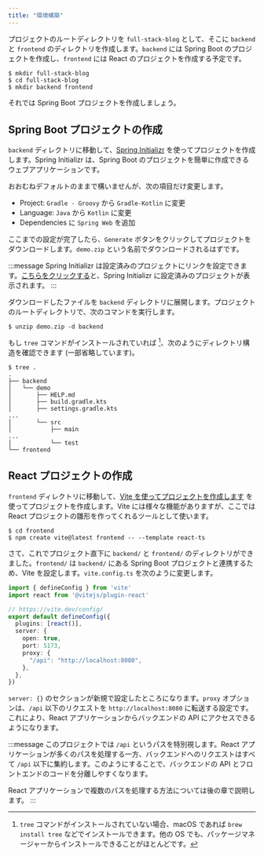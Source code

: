 ```yaml
---
title: "環境構築"
---
```


プロジェクトのルートディレクトリを `full-stack-blog` として、そこに `backend` と `frontend` のディレクトリを作成します。`backend` には Spring Boot のプロジェクトを作成し、`frontend` には React のプロジェクトを作成する予定です。

```shell
$ mkdir full-stack-blog
$ cd full-stack-blog
$ mkdir backend frontend
```

それでは Spring Boot プロジェクトを作成しましょう。

## Spring Boot プロジェクトの作成

`backend` ディレクトリに移動して、[Spring Initializr](https://start.spring.io) を使ってプロジェクトを作成します。Spring Initializr は、Spring Boot のプロジェクトを簡単に作成できるウェブアプリケーションです。

おおむねデフォルトのままで構いませんが、次の項目だけ変更します。

* Project: `Gradle - Groovy` から `Gradle-Kotlin` に変更
* Language: `Java` から `Kotlin` に変更
* Dependencies に `Spring Web` を追加

ここまでの設定が完了したら、`Generate` ボタンをクリックしてプロジェクトをダウンロードします。`demo.zip` という名前でダウンロードされるはずです。

:::message
Spring Initializr は設定済みのプロジェクトにリンクを設定できます。[こちらをクリックする](https://start.spring.io/#!type=gradle-project-kotlin&language=kotlin&platformVersion=3.4.0&packaging=jar&jvmVersion=21&groupId=com.example&artifactId=demo&name=demo&description=Demo%20project%20for%20Spring%20Boot&packageName=com.example.demo&dependencies=web)と、Spring Initializr に設定済みのプロジェクトが表示されます。
:::

ダウンロードしたファイルを `backend` ディレクトリに展開します。プロジェクトのルートディレクトリで、次のコマンドを実行します。

```shell
$ unzip demo.zip -d backend
```

もし `tree` コマンドがインストールされていれば [^1]、次のようにディレクトリ構造を確認できます (一部省略しています)。

[^1]: `tree` コマンドがインストールされていない場合、macOS であれば `brew install tree` などでインストールできます。他の OS でも、パッケージマネージャーからインストールできることがほとんどです。

```shell
$ tree .
.
├── backend
│   └── demo
│       ├── HELP.md
│       ├── build.gradle.kts
│       ├── settings.gradle.kts
...
│       └── src
│           ├── main
...
│           └── test
└── frontend
```

## React プロジェクトの作成

`frontend` ディレクトリに移動して、[Vite を使ってプロジェクトを作成します](https://ja.vite.dev/guide/) を使ってプロジェクトを作成します。Vite には様々な機能がありますが、ここでは React プロジェクトの雛形を作ってくれるツールとして使います。

```shell
$ cd frontend
$ npm create vite@latest frontend -- --template react-ts
```

さて、これでプロジェクト直下に `backend/` と `frontend/` のディレクトリができました。`frontend/` は `backend/` にある Spring Boot プロジェクトと連携するため、Vite を設定します。`vite.config.ts` を次のように変更します。

```typescript
import { defineConfig } from 'vite'
import react from '@vitejs/plugin-react'

// https://vite.dev/config/
export default defineConfig({
  plugins: [react()],
  server: {
    open: true,
    port: 5173,
    proxy: {
      "/api": "http://localhost:8080",
    },
  },
})
```

`server: {}` のセクションが新規で設定したところになります。`proxy` オプションは、`/api` 以下のリクエストを `http://localhost:8080` に転送する設定です。これにより、React アプリケーションからバックエンドの API にアクセスできるようになります。

:::message
このプロジェクトでは `/api` というパスを特別視します。React アプリケーションが多くのパスを処理する一方、バックエンドへのリクエストはすべて `/api` 以下に集約します。このようにすることで、バックエンドの API とフロントエンドのコードを分離しやすくなります。

React アプリケーションで複数のパスを処理する方法については後の章で説明します。
:::
